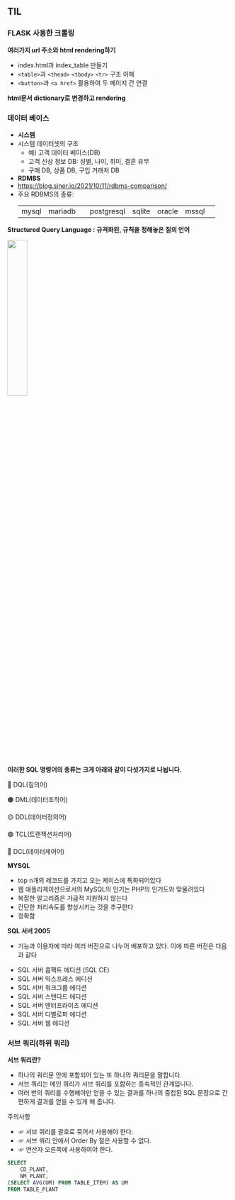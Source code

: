 ## **TIL**
### **FLASK 사용한 크롤링**
**여러가지 url 주소와 html rendering하기**
* index.html과 index_table 만들기
* `<table>`과 `<thead>` `<tbody>` `<tr>` 구조 이해
* `<button>`과 `<a href>` 활용하여 두 페이지 간 연결 

**html문서 dictionary로 변경하고 rendering**


### **데이터 베이스**
* **시스템**
* 시스템 데이터셋의 구조
    * 예) 고객 데이터 베이스(DB)
    * 고객 신상 정보 DB: 성별, 나이, 취미, 결혼 유무
    * 구매 DB, 상품 DB, 구입 거래처 DB
* **RDMBS**
* https://blog.siner.io/2021/10/11/rdbms-comparison/
* 주요 RDBMS의 종류:<table> <tr> <td> mysql</td> <td> mariadb<td> <td>postgresql</td> <td>sqlite</td> <td> oracle </td> <td>mssql<td> </tr> </table>

**Structured Query Language : 규격화된, 규칙을 정해놓은 질의 언어**

<img src = https://velog.velcdn.com/images/jude0124/post/aad18652-306f-4b7a-b16e-fd74428978c3/image.png style="width: 30%;">

**이러한 SQL 명령어의 종류는 크게 아래와 같이 다섯가지로 나뉩니다.**

🔴 DQL(질의어)

🟠 DML(데이터조작어)

🟡 DDL(데이터정의어)

🟢 TCL(트랜잭션처리어)

🔵 DCL(데이터제어어)


**MYSQL**
<ul>
<li>top n개의 레코드를 가지고 오는 케이스에 특화되어있다</li>
<li>웹 애플리케이션으로서의 MySQL의 인기는 PHP의 인기도와 맞물려있다</li>
<li>복잡한 알고리즘은 가급적 지원하지 않는다</li>
<li>간단한 처리속도를 향상시키는 것을 추구한다</li>
<li>정확함</li>
</ul>

**SQL 서버 2005**
* 기능과 이용자에 따라 여러 버전으로 나누어 배포하고 있다. 이에 따른 버전은 다음과 같다
<ul>
<li> SQL 서버 콤팩트 에디션 (SQL CE)</li>
<li> SQL 서버 익스프레스 에디션</li>
<li> SQL 서버 워크그룹 에디션</li>
<li> SQL 서버 스탠다드 에디션</li>
<li> SQL 서버 엔터프라이즈 에디션</li>
<li> SQL 서버 디벨로퍼 에디션</li>
<li> SQL 서버 웹 에디션</li>
</ul>

### **서브 쿼리(하위 쿼리)**
**서브 쿼리란?**
* 하나의 쿼리문 안에 포함되어 있는 또 하나의 쿼리문을 말합니다.
* 서브 쿼리는 메인 쿼리가 서브 쿼리를 포함하는 종속적인 관계입니다. 
* 여러 번의 쿼리를 수행해야만 얻을 수 있는 결과를 하나의 중첩된 SQL 문장으로 간편하게 결과를 얻을 수 있게 해 줍니다.

주의사항

* ☞ 서브 쿼리를 괄호로 묶어서 사용해야 한다.
* ☞ 서브 쿼리 안에서 Order By 절은 사용할 수 없다.
* ☞ 연산자 오른쪽에 사용하여야 한다.

```sql
SELECT
    CD_PLANT,
    NM_PLANT,
(SELECT AVG(UM) FROM TABLE_ITEM) AS UM
FROM TABLE_PLANT
```
